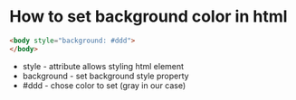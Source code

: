 # How to set background color in html

</body>

```html
<body style="background: #ddd">
</body>
```

- style - attribute allows styling html element
- background - set background style property
- #ddd - chose color to set (gray in our case)

